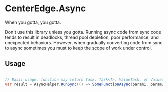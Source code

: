 # CenterEdge.Async

When you gotta, you gotta.

Don't use this library unless you gotta. Running async code from sync code tends
to result in deadlocks, thread pool depletion, poor performance, and unexpected
behaviors. However, when gradually converting code from sync to async sometimes
you must to keep the scope of work under control.

## Usage

```cs

// Basic usage, function may return Task, Task<T>, ValueTask, or ValueTask<T>
var result = AsyncHelper.RunSync(() => SomeFunctionAsync(param1, param2));

```
